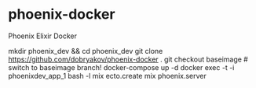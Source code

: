 # phoenix-docker
Phoenix Elixir Docker

mkdir phoenix_dev && cd phoenix_dev
git clone https://github.com/dobryakov/phoenix-docker .
git checkout baseimage # switch to baseimage branch!
docker-compose up -d
docker exec -t -i phoenixdev_app_1 bash -l
mix ecto.create
mix phoenix.server
